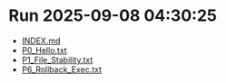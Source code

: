 ﻿# Run 2025-09-08 04:30:25
- [INDEX.md](INDEX.md)
- [P0_Hello.txt](P0_Hello.txt)
- [P1_File_Stability.txt](P1_File_Stability.txt)
- [P6_Rollback_Exec.txt](P6_Rollback_Exec.txt)
